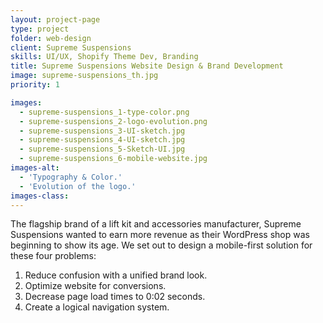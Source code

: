```yaml
---
layout: project-page
type: project
folder: web-design
client: Supreme Suspensions
skills: UI/UX, Shopify Theme Dev, Branding
title: Supreme Suspensions Website Design & Brand Development
image: supreme-suspensions_th.jpg
priority: 1

images: 
  - supreme-suspensions_1-type-color.png
  - supreme-suspensions_2-logo-evolution.png
  - supreme-suspensions_3-UI-sketch.jpg
  - supreme-suspensions_4-UI-sketch.jpg
  - supreme-suspensions_5-Sketch-UI.jpg
  - supreme-suspensions_6-mobile-website.jpg
images-alt:
  - 'Typography & Color.'
  - 'Evolution of the logo.'
images-class:
---
```


The flagship brand of a lift kit and accessories manufacturer, Supreme Suspensions wanted to earn more revenue as their WordPress shop was beginning to show its age. We set out to design a mobile-first solution for these four problems:

1. Reduce confusion with a unified brand look.
2. Optimize website for conversions.
3. Decrease page load times to 0:02 seconds.
4. Create a logical navigation system.